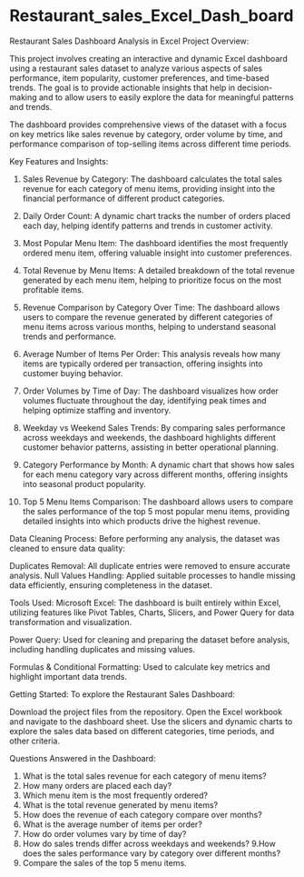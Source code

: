 # Restaurant_sales_Excel_Dash_board
Restaurant Sales Dashboard Analysis in Excel
Project Overview:

This project involves creating an interactive and dynamic Excel dashboard using a restaurant sales dataset to analyze various aspects of sales performance, item popularity, customer preferences, and time-based trends. The goal is to provide actionable insights that help in decision-making and to allow users to easily explore the data for meaningful patterns and trends.

The dashboard provides comprehensive views of the dataset with a focus on key metrics like sales revenue by category, order volume by time, and performance comparison of top-selling items across different time periods.

Key Features and Insights:
1. Sales Revenue by Category: The dashboard calculates the total sales revenue for each category of menu items, providing insight into the financial performance of different product categories.

2. Daily Order Count: A dynamic chart tracks the number of orders placed each day, helping identify patterns and trends in customer activity.

3. Most Popular Menu Item: The dashboard identifies the most frequently ordered menu item, offering valuable insight into customer preferences.

4. Total Revenue by Menu Items: A detailed breakdown of the total revenue generated by each menu item, helping to prioritize focus on the most profitable items.

5. Revenue Comparison by Category Over Time: The dashboard allows users to compare the revenue generated by different categories of menu items across various months, helping to understand seasonal trends and performance.

6. Average Number of Items Per Order: This analysis reveals how many items are typically ordered per transaction, offering insights into customer buying behavior.

7. Order Volumes by Time of Day: The dashboard visualizes how order volumes fluctuate throughout the day, identifying peak times and helping optimize staffing and inventory.

8. Weekday vs Weekend Sales Trends: By comparing sales performance across weekdays and weekends, the dashboard highlights different customer behavior patterns, assisting in better operational planning.

9. Category Performance by Month: A dynamic chart that shows how sales for each menu category vary across different months, offering insights into seasonal product popularity.

10. Top 5 Menu Items Comparison: The dashboard allows users to compare the sales performance of the top 5 most popular menu items, providing detailed insights into which products drive the highest revenue.

Data Cleaning Process:
Before performing any analysis, the dataset was cleaned to ensure data quality:

Duplicates Removal: All duplicate entries were removed to ensure accurate analysis.
Null Values Handling: Applied suitable processes to handle missing data efficiently, ensuring completeness in the dataset.

Tools Used:
Microsoft Excel: The dashboard is built entirely within Excel, utilizing features like Pivot Tables, Charts, Slicers, and Power Query for data transformation and visualization.

Power Query: Used for cleaning and preparing the dataset before analysis, including handling duplicates and missing values.

Formulas & Conditional Formatting: Used to calculate key metrics and highlight important data trends.

Getting Started:
To explore the Restaurant Sales Dashboard:

Download the project files from the repository.
Open the Excel workbook and navigate to the dashboard sheet.
Use the slicers and dynamic charts to explore the sales data based on different categories, time periods, and other criteria.


Questions Answered in the Dashboard:
1. What is the total sales revenue for each category of menu items?
2. How many orders are placed each day?
3. Which menu item is the most frequently ordered?
4. What is the total revenue generated by menu items?
5. How does the revenue of each category compare over months?
6. What is the average number of items per order?
7. How do order volumes vary by time of day?
8. How do sales trends differ across weekdays and weekends?
9.How does the sales performance vary by category over different months?
10. Compare the sales of the top 5 menu items.
